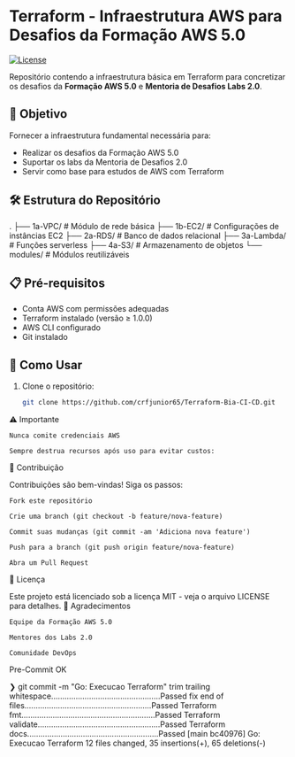 <!-- BEGIN_TF_DOCS -->
# Terraform - Infraestrutura AWS para Desafios da Formação AWS 5.0

[![License](https://img.shields.io/badge/License-MIT-blue.svg)](https://opensource.org/licenses/MIT)

Repositório contendo a infraestrutura básica em Terraform para concretizar os desafios da **Formação AWS 5.0** e **Mentoria de Desafios Labs 2.0**.

## 📌 Objetivo

Fornecer a infraestrutura fundamental necessária para:
- Realizar os desafios da Formação AWS 5.0
- Suportar os labs da Mentoria de Desafios 2.0
- Servir como base para estudos de AWS com Terraform

## 🛠️ Estrutura do Repositório
.
├── 1a-VPC/ # Módulo de rede básica
├── 1b-EC2/ # Configurações de instâncias EC2
├── 2a-RDS/ # Banco de dados relacional
├── 3a-Lambda/ # Funções serverless
├── 4a-S3/ # Armazenamento de objetos
└── modules/ # Módulos reutilizáveis


## 📋 Pré-requisitos

- Conta AWS com permissões adequadas
- Terraform instalado (versão ≥ 1.0.0)
- AWS CLI configurado
- Git instalado

## 🚀 Como Usar

1. Clone o repositório:
   ```bash
   git clone https://github.com/crfjunior65/Terraform-Bia-CI-CD.git

⚠️ Importante

    Nunca comite credenciais AWS

    Sempre destrua recursos após uso para evitar custos:


🤝 Contribuição

Contribuições são bem-vindas! Siga os passos:

    Fork este repositório

    Crie uma branch (git checkout -b feature/nova-feature)

    Commit suas mudanças (git commit -am 'Adiciona nova feature')

    Push para a branch (git push origin feature/nova-feature)

    Abra um Pull Request

📜 Licença

Este projeto está licenciado sob a licença MIT - veja o arquivo LICENSE para detalhes.
🙏 Agradecimentos

    Equipe da Formação AWS 5.0

    Mentores dos Labs 2.0

    Comunidade DevOps

Pre-Commit OK

❯ git commit -m "Go: Execucao Terraform"
trim trailing whitespace.................................................Passed
fix end of files.........................................................Passed
Terraform fmt............................................................Passed
Terraform validate.......................................................Passed
Terraform docs...........................................................Passed
[main bc40976] Go: Execucao Terraform
 12 files changed, 35 insertions(+), 65 deletions(-)

<!-- END_TF_DOCS -->
